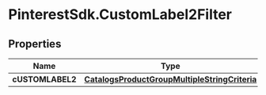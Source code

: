 # PinterestSdk.CustomLabel2Filter

## Properties

Name | Type | Description | Notes
------------ | ------------- | ------------- | -------------
**cUSTOMLABEL2** | [**CatalogsProductGroupMultipleStringCriteria**](.md) |  | 


